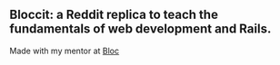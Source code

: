 ## Bloccit: a Reddit replica to teach the fundamentals of web development and Rails.

Made with my mentor at [Bloc](http://bloc.io)